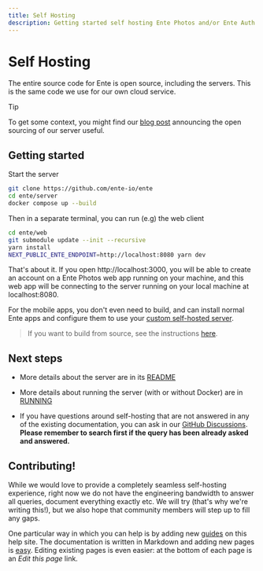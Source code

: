 ```yaml
---
title: Self Hosting
description: Getting started self hosting Ente Photos and/or Ente Auth
---
```


# Self Hosting

The entire source code for Ente is open source, including the servers. This is
the same code we use for our own cloud service.

> [!TIP]
>
> To get some context, you might find our [blog
> post](https://ente.io/blog/open-sourcing-our-server/) announcing the open
> sourcing of our server useful.

## Getting started

Start the server

```sh
git clone https://github.com/ente-io/ente
cd ente/server
docker compose up --build
```

Then in a separate terminal, you can run (e.g) the web client

```sh
cd ente/web
git submodule update --init --recursive
yarn install
NEXT_PUBLIC_ENTE_ENDPOINT=http://localhost:8080 yarn dev
```

That's about it. If you open http://localhost:3000, you will be able to create
an account on a Ente Photos web app running on your machine, and this web app
will be connecting to the server running on your local machine at
localhost:8080.

For the mobile apps, you don't even need to build, and can install normal Ente
apps and configure them to use your [custom self-hosted
server](guides/custom-server).

> If you want to build from source, see the instructions
[here](guides/mobile-build).

## Next steps

* More details about the server are in its
  [README](https://github.com/ente-io/ente/tree/main/server#readme)

* More details about running the server (with or without Docker) are in
  [RUNNING](https://github.com/ente-io/ente/blob/main/server/RUNNING.md)

* If you have questions around self-hosting that are not answered in any of the
  existing documentation, you can ask in our [GitHub
  Discussions](https://github.com/ente-io/ente/discussions). **Please remember
  to search first if the query has been already asked and answered.**

## Contributing!

While we would love to provide a completely seamless self-hosting experience,
right now we do not have the engineering bandwidth to answer all queries,
document everything exactly etc. We will try (that's why we're writing this!),
but we also hope that community members will step up to fill any gaps.

One particular way in which you can help is by adding new [guides](guides/) on
this help site. The documentation is written in Markdown and adding new pages is
[easy](https://github.com/ente-io/ente/tree/main/docs#readme). Editing existing
pages is even easier: at the bottom of each page is an _Edit this page_ link.
